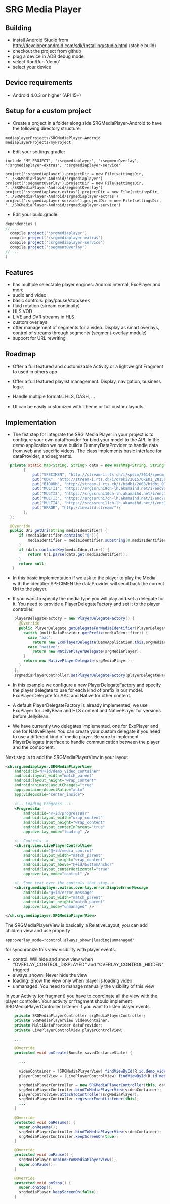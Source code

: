 SRG Media Player
================

Building
--------
* install Android Studio from http://developer.android.com/sdk/installing/studio.html (stable build)
* checkout the project from github
* plug a device in ADB debug mode
* select Run/Run 'demo'
* select your device

Device requirements
-------------------
* Android 4.0.3 or higher (API 15+)

Setup for a custom project
---------------
- Create a project in a folder along side SRGMediaPlayer-Android to have the following directory structure:

```
mediaplayerProjects/SRGMediaPlayer-Android
mediaplayerProjects/myProject
```
- Edit your settings.gradle:

```
include 'MY_PROJECT', ':srgmediaplayer', ':segmentOverlay', ':srgmediaplayer-extras', ':srgmediaplayer-service'

project(':srgmediaplayer').projectDir = new File(settingsDir, '../SRGMediaPlayer-Android/srgmediaplayer')
project(':segmentOverlay').projectDir = new File(settingsDir, '../SRGMediaPlayer-Android/segmentOverlay')
project(':srgmediaplayer-extras').projectDir = new File(settingsDir, '../SRGMediaPlayer-Android/srgmediaplayer-extras')
project(':srgmediaplayer-service').projectDir = new File(settingsDir, '../SRGMediaPlayer-Android/srgmediaplayer-service')
```

- Edit your build.gradle:

```groovy
dependencies {
// ...
  compile project(':srgmediaplayer')
  compile project(':srgmediaplayer-extras')
  compile project(':srgmediaplayer-service')
  compile project(':segmentOverlay')
// ...
}
```

Features
--------
* has multiple selectable player engines: Android internal, ExoPlayer and more
* audio and video
* basic controls: play/pause/stop/seek
* fluid rotation (stream continuity)
* HLS VOD
* LIVE and DVR streams in HLS
* custom overlays
* offer management of segments for a video. Display as smart overlays, control of streams through segments (segment-overlay module)
* support for URL rewriting

Roadmap
----------------
* Offer a full featured and customizable Activity or a lightweight Fragment to used in others app

* Offer a full featured playlist management. Display, navigation, business logic.

* Handle multiple formats: HLS, DASH, ...

* UI can be easily customized with Theme or full custom layouts

Implementation
-----------------
* The fist step for integrate the SRG Media Player in your project is to configure your own dataProvider for bind your model to the API. In the demo application we have build a DummyDataProvider to handle data from web and specific videos. The class implements basic interface for dataProvider, and segments.

```java
  private static Map<String, String> data = new HashMap<String, String>() {
	    {
		    put("SPECIMEN", "http://stream-i.rts.ch/i/specm/2014/specm_20141203_full_f_817794-,101,701,1201,k.mp4.csmil/master.m3u8");
		    put("ODK", "http://stream-i.rts.ch/i/oreki/2015/OREKI_20150225_full_f_861302-,101,701,1201,k.mp4.csmil/master.m3u8");
		    put("BIDOUM", "http://stream-i.rts.ch/i/bidbi/2008/bidbi_01042008-,450,k.mp4.csmil/master.m3u8");
		    put("MULTI1", "https://srgssruni9ch-lh.akamaihd.net/i/enc9uni_ch@191320/master.m3u8");
		    put("MULTI2", "https://srgssruni10ch-lh.akamaihd.net/i/enc10uni_ch@191367/master.m3u8");
		    put("MULTI3", "https://srgssruni7ch-lh.akamaihd.net/i/enc7uni_ch@191283/master.m3u8");
		    put("MULTI4", "https://srgssruni11ch-lh.akamaihd.net/i/enc11uni_ch@191455/master.m3u8");
		    put("ERROR", "http://invalid.stream/");
    	};
  };

  @Override
  public Uri getUri(String mediaIdentifier) {
      if (mediaIdentifier.contains("@")){
          mediaIdentifier = mediaIdentifier.substring(0,mediaIdentifier.indexOf('@'));
      }
      if (data.containsKey(mediaIdentifier)) {
          return Uri.parse(data.get(mediaIdentifier));
      }
      return null;
   }
```

* In this basic implementation if we ask to the player to play the Media with the identifier SPECIMEN the dataProvider will send back the correct Uri to the player.

* If you want to specify the media type you will play and set a delegate for it. You need to provide a PlayerDelegateFactory and set it to the player controller.

```java
    playerDelegateFactory = new PlayerDelegateFactory() {
      @Override
      public PlayerDelegate getDelegateForMediaIdentifier(PlayerDelegate.OnPlayerDelegateListener srgMediaPlayer, String mediaIdentifier) {
        switch (multiDataProvider.getPrefix(mediaIdentifier)) {
          case "aac":
            return new ExoPlayerDelegate(DemoApplication.this,srgMediaPlayer, ExoPlayerDelegate.SourceType.EXTRACTOR);
          case "native":
            return new NativePlayerDelegate(srgMediaPlayer);
        }
        return new NativePlayerDelegate(srgMediaPlayer);
      }
    };
    srgMediaPlayerController.setPlayerDelegateFactory(playerDelegateFactory);
```

* In this example we configure a new PlayerDelegateFactory and specify the player delegate to use for each kind of prefix in our model. ExoPlayerDelegate for AAC and Native for other content.

* A default PlayerDelegateFactory is already implemented, we use ExoPlayer for JellyBean and HLS content and NativePlayer for versions before JellyBean.

* We have currently two delegates implemented, one for ExoPlayer and one for NativePlayer. You can create your custom delegate if you need to use a different kind of media player. Be sure to implement PlayerDelegate interface to handle communication between the player and the component.

Next step is to add the SRGMediaPlayerView in your layout.

```xml
<ch.srg.mediaplayer.SRGMediaPlayerView
    android:id="@+id/demo_video_container"
    android:layout_width="match_parent"
    android:layout_height="wrap_content"
    android:animateLayoutChanges="true"
    app:containerAspectRatio="auto"
    app:videoScale="center_inside">

    <!-- Loading Progress -->
    <ProgressBar
        android:id="@+id/progressBar"
        android:layout_width="wrap_content"
        android:layout_height="wrap_content"
        android:layout_centerInParent="true"
        app:overlay_mode="loading" />

    <!--Controls-->
    <ch.srg.view.LivePlayerControlView
        android:id="@+id/media_control"
        android:layout_width="match_parent"
        android:layout_height="wrap_content"
        android:layout_above="@+id/bottomAnchor"
        android:layout_centerHorizontal="true"
        app:overlay_mode="control" />

    <!--Some text over the controls that stay-->
    <ch.srg.mediaplayer.extras.overlay.error.SimpleErrorMessage
        android:id="@+id/error_message"
        android:layout_width="match_parent"
        android:layout_height="match_parent"
        app:overlay_mode="unmanaged" />

</ch.srg.mediaplayer.SRGMediaPlayerView>
```

The SRGMediaPlayerView is basically a RelativeLayout, you can add children view and use property

    app:overlay_mode="control|always_shown|loading|unmanaged"

for synchronize this view visibility with player events.

* control: Will hide and show view when "OVERLAY_CONTROL_DISPLAYED" and "OVERLAY_CONTROL_HIDDEN" triggred
* always_shown: Never hide the view
* loading: Show the view only when player is loading video
* unmanaged: You need to manage manually the visibility of this view

In your Activity (or fragment) you have to coordinate all the view with the player controller. Your activity or fragment should implement SRGMediaPlayerController.Listener if you want to listen player events.

```java
    private SRGMediaPlayerController srgMediaPlayerController;
    private SRGMediaPlayerView videoContainer;
    private MultiDataProvider dataProvider;
    private LivePlayerControlView playerControlView;

    ...

    @Override
    protected void onCreate(Bundle savedInstanceState) {

      ...

      videoContainer = (SRGMediaPlayerView) findViewById(R.id.demo_video_container);
      playerControlView = (LivePlayerControlView) findViewById(R.id.media_control);

      srgMediaPlayerController = new SRGMediaPlayerController(this, dataProvider, PLAYER_TAG);
      srgMediaPlayerController.bindToMediaPlayerView(videoContainer);
      playerControlView.attachToController(srgMediaPlayer);
      srgMediaPlayerController.registerEventListener(this);
      ...
    }

    @Override
    protected void onResume() {
      super.onResume();
      srgMediaPlayerController.bindToMediaPlayerView(videoContainer);
      srgMediaPlayerController.keepScreenOn(true);
    }

    @Override
    protected void onPause() {
      srgMediaPlayer.unbindFromMediaPlayerView();
      super.onPause();
    }

    @Override
    protected void onStop() {
      super.onStop();
      srgMediaPlayer.keepScreenOn(false);
    }
```
